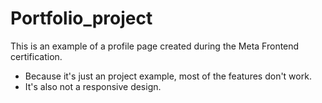 # Portfolio_project
This is an example of a profile page created during the Meta Frontend certification. 
  - Because it's just an project example, most of the features don't work.
  - It's also not a responsive design.
